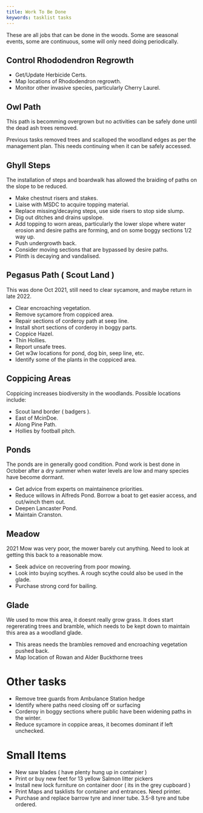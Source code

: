 ```yaml
---
title: Work To Be Done 
keywords: tasklist tasks
---
```


These are all jobs that can be done in the woods. Some are seasonal events, some are continuous, some will only need doing periodically.


## Control Rhododendron Regrowth

* Get/Update Herbicide Certs.
* Map locations of Rhododendron regrowth.
* Monitor other invasive species, particularly Cherry Laurel.

## Owl Path

This path is becomming overgrown but no activities can be safely done until the dead ash trees removed.

Previous tasks removed trees and scalloped the woodland edges as per the management plan. This needs continuing when it can be safely accessed.


## Ghyll Steps

The installation of steps and boardwalk has allowed the braiding of paths on the slope to be reduced. 

* Make chestnut risers and stakes. 
* Liaise with MSDC to acquire topping material.
* Replace missing/decaying steps, use side risers to stop side slump.
* Dig out ditches and drains upslope.
* Add topping to worn areas, particularly the lower slope where water erosion and desire paths are forming, and on some boggy sections 1/2 way up.
* Push undergrowth back.
* Consider moving sections that are bypassed by desire paths.
* Plinth is decaying and vandalised.

## Pegasus Path ( Scout Land )

This was done Oct 2021, still need to clear sycamore, and maybe return in late 2022.

* Clear encroaching vegetation.
* Remove sycamore from coppiced area.
* Repair sections of corderoy path at seep line.
* Install short sections of corderoy in boggy parts.
* Coppice Hazel.
* Thin Hollies.
* Report unsafe trees.
* Get w3w locations for pond, dog bin, seep line, etc.
* Identify some of the plants in the coppiced area.

## Coppicing Areas

Coppicing increases biodiversity in the woodlands. Possible locations include:

* Scout land border ( badgers ).
* East of McinDoe.
* Along Pine Path.
* Hollies by football pitch.

## Ponds

The ponds are in generally good condition. Pond work is best done in October after a dry summer when water levels are low and many species have become dormant.

* Get advice from experts on maintainence priorities.
* Reduce willows in Alfreds Pond. Borrow a boat to get easier access, and cut/winch them out.
* Deepen Lancaster Pond.
* Maintain Cranston.

## Meadow

2021 Mow was very poor, the mower barely cut anything. Need to look at getting this back to a reasonable mow.

* Seek advice on recovering from poor mowing.
* Look into buying scythes. A rough scythe could also be used in the glade.
* Purchase strong cord for bailing.

## Glade

We used to mow this area, it doesnt really grow grass. It does start regererating trees and bramble, which needs to be kept down to maintain this area as a woodland glade.

* This areas needs the brambles removed and encroaching vegetation pushed back.
* Map location of Rowan and Alder Buckthorne trees

# Other tasks

* Remove tree guards from Ambulance Station hedge
* Identify where paths need closing off or surfacing
* Corderoy in boggy sections where public have been widening paths in the winter.
* Reduce sycamore in coppice areas, it becomes dominant if left unchecked.

# Small Items

* New saw blades ( have plenty hung up in container )
* Print or buy new feet for 13 yellow Salmon litter pickers
* Install new lock furniture on container door ( its in the grey cupboard )
* Print Maps and tasklists for container and entrances. Need printer.
* Purchase and replace barrow tyre and inner tube. 3.5-8 tyre and tube ordered.
